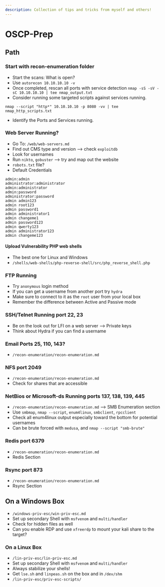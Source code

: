 ```yaml
---
description: Collection of tips and tricks from myself and others!
---
```


# OSCP-Prep

## Path

### Start with recon-enumeration folder

* Start the scans: What is open?
* Use `autorecon 10.10.10.10 -v`
* Once completed, rescan all ports with service detection `nmap -sS -sV -sC 10.10.10.10 | tee nmap_output.txt`
* Consider running some targeted scripts against services running.

```
nmap --script "http*" 10.10.10.10 -p 8080 -vv | tee nmap_http_scripts.txt
```

* Identify the Ports and Services running.

### Web Server Running?

* Go To: `/web/web-servers.md`
* Find out CMS type and version --> check `exploitdb`
* Look for usernames
* Run `nikto`, `gobuster` --> try and map out the website
* `robots.txt` file?
* Default Credentials

```
admin:admin
administrator:administrator
admin:administrator
admin:password
administrator:password
admin admin123
admin root123
admin password1
admin administrator1
admin changeme1
admin password123
admin qwerty123
admin administrator123
admin changeme123
```

#### Upload Vulnerability PHP web shells

* The best one for Linux and Windows
* `/shells/web-shells/php-reverse-shell/src/php_reverse_shell.php`

### FTP Running

* Try `anonymous` login method
* If you can get a username from another port try `hydra`
* Make sure to connect to it as the `root` user from your local box
* Remember the difference between Active and Passive mode

### SSH/Telnet Running port 22, 23

* Be on the look out for LFI on a web server --> Private keys
* Think about Hydra if you can find a username

### Email Ports 25, 110, 143?

* `/recon-enumeration/recon-enumeration.md`

### NFS port 2049

* `/recon-enumeration/recon-enumeration.md`
* Check for shares that are accessible

### NetBios or Microsoft-ds Running ports 137, 138, 139, 445

* `/recon-enumeration/recon-enumeration.md` --> SMB Enumeration section
* Use `smbmap`, `nmap --script`, `enum4linux`, `smbclient`, `rpcclient`
* Check all enum4linux output especially toward the bottom for potential usernames
* Can be brute forced with `medusa`, and `nmap --script "smb-brute"`

### Redis port 6379

* `/recon-enumeration/recon-enumeration.md`
* Redis Section

### Rsync port 873

* `/recon-enumeration/recon-enumeration.md`
* Rsync Section

## On a Windows Box

* `/windows-priv-esc/win-priv-esc.md`
* Set up secondary Shell with `msfvenom` and `multi/handler`
* Check for hidden files as well
* Can you enable RDP and use `xfreerdp` to mount your kali share to the target?

### On a Linux Box

* `/lin-priv-esc/lin-priv-esc.md`
* Set up secondary Shell with `msfvenom` and `multi/handler`
* Always stabilize your shells!
* Get `lse.sh` and `linpeas.sh` on the box and in `/dev/shm`
* `/lin-priv-esc/priv-esc-scripts/`
